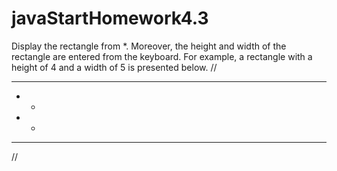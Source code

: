 # javaStartHomework4.3
Display the rectangle from *. Moreover, the height and width of the rectangle are entered from the keyboard. For example, a rectangle with a height of 4 and a width of 5 is presented below.
//
****
*  *
*  *
****
//
